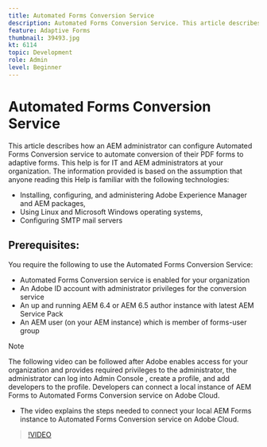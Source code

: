 ```yaml
---
title: Automated Forms Conversion Service
description: Automated Forms Conversion Service. This article describes how an AEM administrator can configure Automated Forms Conversion service to automate conversion of their PDF forms to adaptive forms. This help is for IT and AEM administrators at your organization.
feature: Adaptive Forms
thumbnail: 39493.jpg
kt: 6114
topic: Development
role: Admin
level: Beginner
---
```

# Automated Forms Conversion Service

This article describes how an AEM administrator can configure Automated Forms Conversion service to automate conversion of their PDF forms to adaptive forms. This help is for IT and AEM administrators at your organization. The information provided is based on the assumption that anyone reading this Help is familiar with the following technologies:

* Installing, configuring, and administering Adobe Experience Manager and AEM packages,
* Using Linux and Microsoft Windows operating systems,
* Configuring SMTP mail servers

## Prerequisites:

You require the following to use the Automated Forms Conversion Service:

* Automated Forms Conversion service is enabled for your organization
* An Adobe ID account with administrator privileges for the conversion service
* An up and running AEM 6.4 or AEM 6.5 author instance with latest AEM Service Pack
* An AEM user (on your AEM instance) which is member of forms-user group

>[!NOTE]
>The following video can be followed after Adobe enables access for your organization and provides required privileges to the administrator, the administrator can log into Admin Console , create a profile, and add developers to the profile. Developers can connect a local instance of AEM Forms to Automated Forms Conversion service on Adobe Cloud.

* The video explains the steps needed to connect your local AEM Forms instance to Automated Forms Conversion service on Adobe Cloud.

>[!VIDEO](https://video.tv.adobe.com/v/39493/?quality=9&learn=on)


